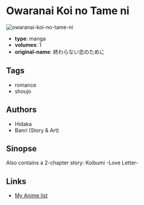 # Owaranai Koi no Tame ni

![owaranai-koi-no-tame-ni](https://cdn.myanimelist.net/images/manga/3/32802.jpg)

-   **type**: manga
-   **volumes**: 1
-   **original-name**: 終わらない恋のために

## Tags

-   romance
-   shoujo

## Authors

-   Hidaka
-   Banri (Story & Art)

## Sinopse

Also contains a 2-chapter story: Koibumi -Love Letter-

## Links

-   [My Anime list](https://myanimelist.net/manga/20625/Owaranai_Koi_no_Tame_ni)
